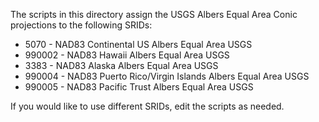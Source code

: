 The scripts in this directory assign the USGS Albers Equal Area Conic projections to the following SRIDs:
* 5070 - NAD83 Continental US Albers Equal Area USGS
* 990002 - NAD83 Hawaii Albers Equal Area USGS
* 3383 - NAD83 Alaska Albers Equal Area USGS
* 990004 - NAD83 Puerto Rico/Virgin Islands Albers Equal Area USGS
* 990005 - NAD83 Pacific Trust Albers Equal Area USGS

If you would like to use different SRIDs, edit the scripts as needed.
